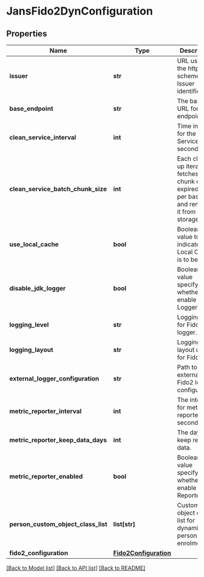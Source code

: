 # JansFido2DynConfiguration

## Properties
Name | Type | Description | Notes
------------ | ------------- | ------------- | -------------
**issuer** | **str** | URL using the https scheme for Issuer identifier. | [optional] 
**base_endpoint** | **str** | The base URL for Fido2 endpoints. | [optional] 
**clean_service_interval** | **int** | Time interval for the Clean Service in seconds. | [optional] 
**clean_service_batch_chunk_size** | **int** | Each clean up iteration fetches chunk of expired data per base dn and removes it from storage. | [optional] 
**use_local_cache** | **bool** | Boolean value to indicate if Local Cache is to be used. | [optional] 
**disable_jdk_logger** | **bool** | Boolean value specifying whether to enable JDK Loggers. | [optional] 
**logging_level** | **str** | Logging level for Fido2 logger. | [optional] 
**logging_layout** | **str** | Logging layout used for Fido2. | [optional] 
**external_logger_configuration** | **str** | Path to external Fido2 logging configuration. | [optional] 
**metric_reporter_interval** | **int** | The interval for metric reporter in seconds. | [optional] 
**metric_reporter_keep_data_days** | **int** | The days to keep report data. | [optional] 
**metric_reporter_enabled** | **bool** | Boolean value specifying whether to enable Metric Reporter. | [optional] 
**person_custom_object_class_list** | **list[str]** | Custom object class list for dynamic person enrolment. | [optional] 
**fido2_configuration** | [**Fido2Configuration**](Fido2Configuration.md) |  | [optional] 

[[Back to Model list]](../README.md#documentation-for-models) [[Back to API list]](../README.md#documentation-for-api-endpoints) [[Back to README]](../README.md)

